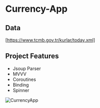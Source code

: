 # Currency-App

## Data
[https://www.tcmb.gov.tr/kurlar/today.xml]

## Project Features
- Jsoup Parser
- MVVV
- Coroutines
- Binding
- Spinner


![CurrencyApp](https://github.com/itaskinn/CurrencyApp/assets/101405883/308753a5-0e81-42a0-8b78-d1c7004956ae)
